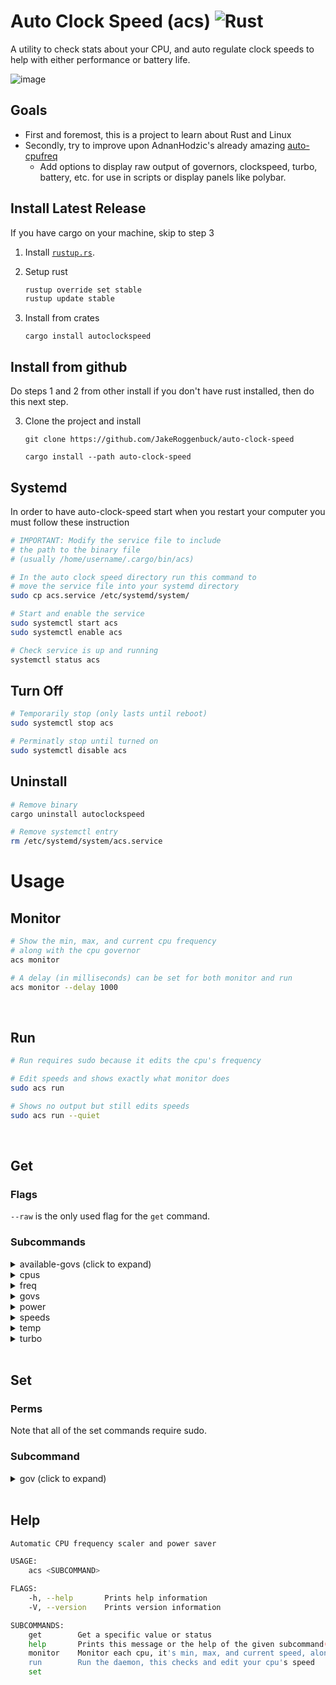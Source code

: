 # Auto Clock Speed (acs) ![Rust](https://img.shields.io/github/workflow/status/jakeroggenbuck/auto-clock-speed/Rust?style=for-the-badge)
A utility to check stats about your CPU, and auto regulate clock speeds to help with either performance or battery life.
 
![image](https://user-images.githubusercontent.com/35516367/149242078-117ceebf-4414-446e-90f2-a133f35fdcdc.png)

## Goals
- First and foremost, this is a project to learn about Rust and Linux
- Secondly, try to improve upon AdnanHodzic's already amazing [auto-cpufreq](https://github.com/AdnanHodzic/auto-cpufreq)
    - Add options to display raw output of governors, clockspeed, turbo, battery, etc. for use in scripts or display panels like polybar.

## Install Latest Release
If you have cargo on your machine, skip to step 3

1. Install [`rustup.rs`](https://rustup.rs/).

2. Setup rust
   ```sh
   rustup override set stable
   rustup update stable
   ```

3. Install from crates
   ```
   cargo install autoclockspeed
   ```

## Install from github
Do steps 1 and 2 from other install if you don't have rust installed, then do this next step.

3. Clone the project and install

   ```
   git clone https://github.com/JakeRoggenbuck/auto-clock-speed
   ```
   ```
   cargo install --path auto-clock-speed
   ```

## Systemd
In order to have auto-clock-speed start when you restart your computer you must follow these instruction
```sh
# IMPORTANT: Modify the service file to include
# the path to the binary file 
# (usually /home/username/.cargo/bin/acs)
```

```sh
# In the auto clock speed directory run this command to
# move the service file into your systemd directory
sudo cp acs.service /etc/systemd/system/
```

```sh
# Start and enable the service
sudo systemctl start acs
sudo systemctl enable acs

# Check service is up and running
systemctl status acs
```

## Turn Off
```sh
# Temporarily stop (only lasts until reboot)
sudo systemctl stop acs

# Perminatly stop until turned on
sudo systemctl disable acs
```

## Uninstall
```sh
# Remove binary
cargo uninstall autoclockspeed

# Remove systemctl entry
rm /etc/systemd/system/acs.service
```

# Usage
## Monitor
```sh
# Show the min, max, and current cpu frequency
# along with the cpu governor
acs monitor

# A delay (in milliseconds) can be set for both monitor and run
acs monitor --delay 1000
```

<br>

## Run
```sh
# Run requires sudo because it edits the cpu's frequency

# Edit speeds and shows exactly what monitor does
sudo acs run

# Shows no output but still edits speeds
sudo acs run --quiet
```

<br>

## Get

### Flags
`--raw` is the only used flag for the `get` command.

### Subcommands
<details><summary>available-govs (click to expand)</summary>
<p>

### available-govs

Normal
```sh
~ λ acs get available-govs
performance powersave
```

Raw
```sh
~ λ acs get available-govs --raw
performance
powersave
```

</p>
</details>

<details><summary>cpus</summary>
<p>

### cpus
Normal
```sh
~ λ acs get cpus
Name: Intel(R) Core(TM) i5-7300U CPU @ 2.60GHz
cpu0 is currently @ 589 MHz
cpu1 is currently @ 629 MHz
cpu2 is currently @ 594 MHz
cpu3 is currently @ 649 MHz
```

Raw
```sh
~ λ acs get cpus --raw
cpu0 628003
cpu1 601547
cpu2 590444
cpu3 627150
```

</p>
</details>

<details><summary>freq</summary>
<p>

### freq
Normal
```sh
~ λ acs get freq
CPU freq is 597 MHz
```

Raw
```sh
~ λ acs get freq --raw
597471
```

</p>
</details>

<details><summary>govs</summary>
<p>

### govs
Normal
```sh
~ λ acs get govs
powersave powersave powersave powersave
```

Raw
```sh
~ λ acs get govs --raw
powersave
powersave
powersave
powersave
```

</p>
</details>

<details><summary>power</summary>
<p>

### power
Normal
```sh
~ λ acs get power
Lid: open Battery: 0 Plugged: false
```

Raw
```sh
~ λ acs get power --raw
open 0 false
```

</p>
</details>

<details><summary>speeds</summary>
<p>

### speeds
Normal
```sh
~ λ acs get speeds
578444 578308 572217 579259
```

Raw
```sh
~ λ acs get speeds --raw
572773
580328
566880
579120
```

</p>
</details>

<details><summary>temp</summary>
<p>

### temp
Normal
```sh
~ λ acs get temp
25000 31050 20000 29050
```

Raw
```sh
~ λ acs get temp --raw
25000
32050
20000
29050
```

</p>
</details>

<details><summary>turbo</summary>
<p>

### turbo
Normal
```sh
~ λ acs get turbo
Turbo is enabled
```

Raw
```sh
~ λ acs get turbo --raw
true
```

</p>
</details>

<br>

## Set

### Perms
Note that all of the set commands require sudo.

### Subcommand
<details><summary>gov (click to expand)</summary>
<p>

### available-govs

Normal use
```sh
sudo acs set gov performance
sudo acs set gov powersave
```

Fancy set script
```sh
sudo acs set gov $(acs get available-govs --raw | dmenu)
```

</p>
</details>

<br>

## Help
```sh
Automatic CPU frequency scaler and power saver

USAGE:
    acs <SUBCOMMAND>

FLAGS:
    -h, --help       Prints help information
    -V, --version    Prints version information

SUBCOMMANDS:
    get        Get a specific value or status
    help       Prints this message or the help of the given subcommand(s)
    monitor    Monitor each cpu, it's min, max, and current speed, along with the governor
    run        Run the daemon, this checks and edit your cpu's speed
    set
```
